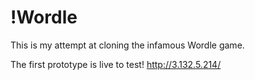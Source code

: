 # !Wordle

This is my attempt at cloning the infamous Wordle game.

The first prototype is live to test!
http://3.132.5.214/
